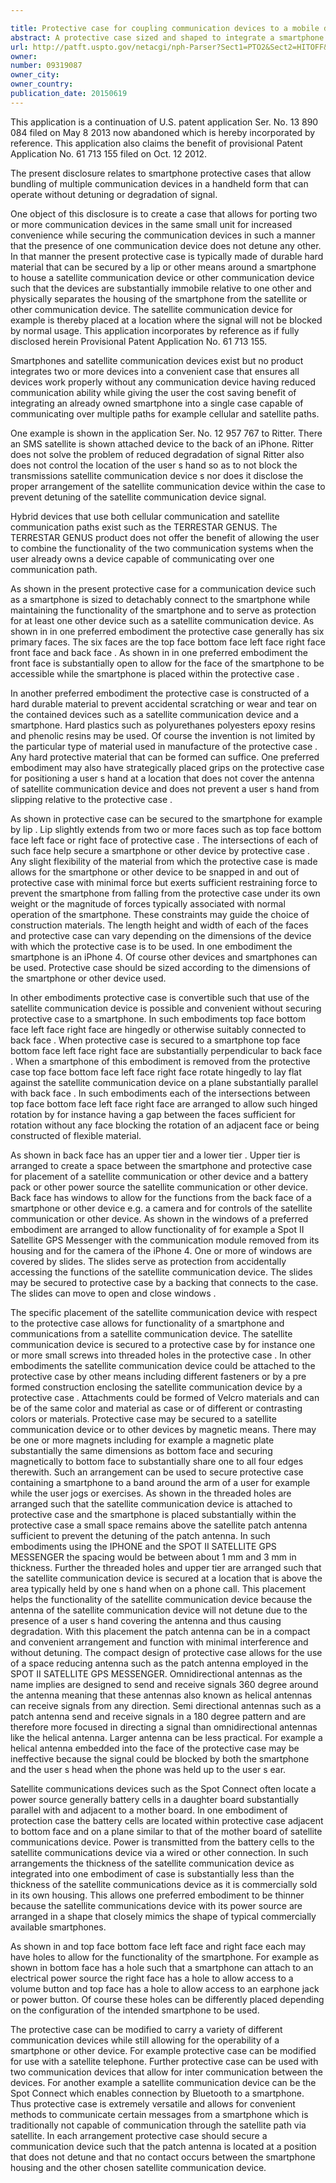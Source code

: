 ```yaml
---

title: Protective case for coupling communication devices to a mobile device
abstract: A protective case sized and shaped to integrate a smartphone with a satellite communications device in a handheld form to conveniently allow communication both via the smartphone and the satellite communications device, with both devices arranged in the case so as to not detune the communications device is disclosed.
url: http://patft.uspto.gov/netacgi/nph-Parser?Sect1=PTO2&Sect2=HITOFF&p=1&u=%2Fnetahtml%2FPTO%2Fsearch-adv.htm&r=1&f=G&l=50&d=PALL&S1=09319087&OS=09319087&RS=09319087
owner: 
number: 09319087
owner_city: 
owner_country: 
publication_date: 20150619
---
```

This application is a continuation of U.S. patent application Ser. No. 13 890 084 filed on May 8 2013 now abandoned which is hereby incorporated by reference. This application also claims the benefit of provisional Patent Application No. 61 713 155 filed on Oct. 12 2012.

The present disclosure relates to smartphone protective cases that allow bundling of multiple communication devices in a handheld form that can operate without detuning or degradation of signal.

One object of this disclosure is to create a case that allows for porting two or more communication devices in the same small unit for increased convenience while securing the communication devices in such a manner that the presence of one communication device does not detune any other. In that manner the present protective case is typically made of durable hard material that can be secured by a lip or other means around a smartphone to house a satellite communication device or other communication device such that the devices are substantially immobile relative to one other and physically separates the housing of the smartphone from the satellite or other communication device. The satellite communication device for example is thereby placed at a location where the signal will not be blocked by normal usage. This application incorporates by reference as if fully disclosed herein Provisional Patent Application No. 61 713 155.

Smartphones and satellite communication devices exist but no product integrates two or more devices into a convenient case that ensures all devices work properly without any communication device having reduced communication ability while giving the user the cost saving benefit of integrating an already owned smartphone into a single case capable of communicating over multiple paths for example cellular and satellite paths.

One example is shown in the application Ser. No. 12 957 767 to Ritter. There an SMS satellite is shown attached device to the back of an iPhone. Ritter does not solve the problem of reduced degradation of signal Ritter also does not control the location of the user s hand so as to not block the transmissions satellite communication device s nor does it disclose the proper arrangement of the satellite communication device within the case to prevent detuning of the satellite communication device signal.

Hybrid devices that use both cellular communication and satellite communication paths exist such as the TERRESTAR GENUS. The TERRESTAR GENUS product does not offer the benefit of allowing the user to combine the functionality of the two communication systems when the user already owns a device capable of communicating over one communication path.

As shown in the present protective case for a communication device such as a smartphone is sized to detachably connect to the smartphone while maintaining the functionality of the smartphone and to serve as protection for at least one other device such as a satellite communication device. As shown in in one preferred embodiment the protective case generally has six primary faces. The six faces are the top face bottom face left face right face front face and back face . As shown in in one preferred embodiment the front face is substantially open to allow for the face of the smartphone to be accessible while the smartphone is placed within the protective case .

In another preferred embodiment the protective case is constructed of a hard durable material to prevent accidental scratching or wear and tear on the contained devices such as a satellite communication device and a smartphone. Hard plastics such as polyurethanes polyesters epoxy resins and phenolic resins may be used. Of course the invention is not limited by the particular type of material used in manufacture of the protective case . Any hard protective material that can be formed can suffice. One preferred embodiment may also have strategically placed grips on the protective case for positioning a user s hand at a location that does not cover the antenna of satellite communication device and does not prevent a user s hand from slipping relative to the protective case .

As shown in protective case can be secured to the smartphone for example by lip . Lip slightly extends from two or more faces such as top face bottom face left face or right face of protective case . The intersections of each of such face help secure a smartphone or other device by protective case . Any slight flexibility of the material from which the protective case is made allows for the smartphone or other device to be snapped in and out of protective case with minimal force but exerts sufficient restraining force to prevent the smartphone from falling from the protective case under its own weight or the magnitude of forces typically associated with normal operation of the smartphone. These constraints may guide the choice of construction materials. The length height and width of each of the faces and protective case can vary depending on the dimensions of the device with which the protective case is to be used. In one embodiment the smartphone is an iPhone 4. Of course other devices and smartphones can be used. Protective case should be sized according to the dimensions of the smartphone or other device used.

In other embodiments protective case is convertible such that use of the satellite communication device is possible and convenient without securing protective case to a smartphone. In such embodiments top face bottom face left face right face are hingedly or otherwise suitably connected to back face . When protective case is secured to a smartphone top face bottom face left face right face are substantially perpendicular to back face . When a smartphone of this embodiment is removed from the protective case top face bottom face left face right face rotate hingedly to lay flat against the satellite communication device on a plane substantially parallel with back face . In such embodiments each of the intersections between top face bottom face left face right face are arranged to allow such hinged rotation by for instance having a gap between the faces sufficient for rotation without any face blocking the rotation of an adjacent face or being constructed of flexible material.

As shown in back face has an upper tier and a lower tier . Upper tier is arranged to create a space between the smartphone and protective case for placement of a satellite communication or other device and a battery pack or other power source the satellite communication or other device. Back face has windows to allow for the functions from the back face of a smartphone or other device e.g. a camera and for controls of the satellite communication or other device. As shown in the windows of a preferred embodiment are arranged to allow functionality of for example a Spot II Satellite GPS Messenger with the communication module removed from its housing and for the camera of the iPhone 4. One or more of windows are covered by slides. The slides serve as protection from accidentally accessing the functions of the satellite communication device. The slides may be secured to protective case by a backing that connects to the case. The slides can move to open and close windows .

The specific placement of the satellite communication device with respect to the protective case allows for functionality of a smartphone and communications from a satellite communication device. The satellite communication device is secured to a protective case by for instance one or more small screws into threaded holes in the protective case . In other embodiments the satellite communication device could be attached to the protective case by other means including different fasteners or by a pre formed construction enclosing the satellite communication device by a protective case . Attachments could be formed of Velcro materials and can be of the same color and material as case or of different or contrasting colors or materials. Protective case may be secured to a satellite communication device or to other devices by magnetic means. There may be one or more magnets including for example a magnetic plate substantially the same dimensions as bottom face and securing magnetically to bottom face to substantially share one to all four edges therewith. Such an arrangement can be used to secure protective case containing a smartphone to a band around the arm of a user for example while the user jogs or exercises. As shown in the threaded holes are arranged such that the satellite communication device is attached to protective case and the smartphone is placed substantially within the protective case a small space remains above the satellite patch antenna sufficient to prevent the detuning of the patch antenna. In such embodiments using the IPHONE and the SPOT II SATELLITE GPS MESSENGER the spacing would be between about 1 mm and 3 mm in thickness. Further the threaded holes and upper tier are arranged such that the satellite communication device is secured at a location that is above the area typically held by one s hand when on a phone call. This placement helps the functionality of the satellite communication device because the antenna of the satellite communication device will not detune due to the presence of a user s hand covering the antenna and thus causing degradation. With this placement the patch antenna can be in a compact and convenient arrangement and function with minimal interference and without detuning. The compact design of protective case allows for the use of a space reducing antenna such as the patch antenna employed in the SPOT II SATELLITE GPS MESSENGER. Omnidirectional antennas as the name implies are designed to send and receive signals 360 degree around the antenna meaning that these antennas also known as helical antennas can receive signals from any direction. Semi directional antennas such as a patch antenna send and receive signals in a 180 degree pattern and are therefore more focused in directing a signal than omnidirectional antennas like the helical antenna. Larger antenna can be less practical. For example a helical antenna embedded into the face of the protective case may be ineffective because the signal could be blocked by both the smartphone and the user s head when the phone was held up to the user s ear.

Satellite communications devices such as the Spot Connect often locate a power source generally battery cells in a daughter board substantially parallel with and adjacent to a mother board. In one embodiment of protection case the battery cells are located within protective case adjacent to bottom face and on a plane similar to that of the mother board of satellite communications device. Power is transmitted from the battery cells to the satellite communications device via a wired or other connection. In such arrangements the thickness of the satellite communication device as integrated into one embodiment of case is substantially less than the thickness of the satellite communications device as it is commercially sold in its own housing. This allows one preferred embodiment to be thinner because the satellite communications device with its power source are arranged in a shape that closely mimics the shape of typical commercially available smartphones.

As shown in and top face bottom face left face and right face each may have holes to allow for the functionality of the smartphone. For example as shown in bottom face has a hole such that a smartphone can attach to an electrical power source the right face has a hole to allow access to a volume button and top face has a hole to allow access to an earphone jack or power button. Of course these holes can be differently placed depending on the configuration of the intended smartphone to be used.

The protective case can be modified to carry a variety of different communication devices while still allowing for the operability of a smartphone or other device. For example protective case can be modified for use with a satellite telephone. Further protective case can be used with two communication devices that allow for inter communication between the devices. For another example a satellite communication device can be the Spot Connect which enables connection by Bluetooth to a smartphone. Thus protective case is extremely versatile and allows for convenient methods to communicate certain messages from a smartphone which is traditionally not capable of communication through the satellite path via satellite. In each arrangement protective case should secure a communication device such that the patch antenna is located at a position that does not detune and that no contact occurs between the smartphone housing and the other chosen satellite communication device.

